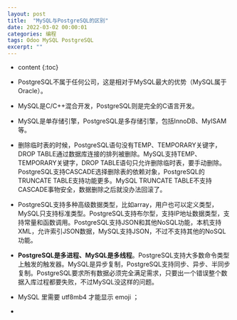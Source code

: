 ```yaml
---
layout: post
title:  "MySQL与PostgreSQL的区别"
date: 2022-03-02 00:00:01
categories: 编程
tags: Odoo MySQL PostgreSQL
excerpt: ""
---
```


* content
{:toc}


* PostgreSQL不属于任何公司，这是相对于MySQL最大的优势（MySQL属于Oracle）。

* MySQL是C/C++混合开发，PostgreSQL则是完全的C语言开发。

* MySQL是单存储引擎，PostgreSQL是多存储引擎，包括InnoDB、MyISAM等。

* 删除临时表的时候，PostgreSQL语句没有TEMP、TEMPORARY关键字，DROP TABLE通过数据库连接的排列被删除。MySQL支持TEMP、TEMPORARY关键字，DROP TABLE语句只允许删除临时表，要手动删除。PostgreSQL支持CASCADE选择删除表的依赖对象，PostgreSQL的TRUNCATE TABLE支持功能更多。MySQL TRUNCATE TABLE不支持CASCADE事物安全，数据删除之后就没办法回滚了。

* PostgreSQL支持多种高级数据类型，比如array，用户也可以定义类型，MySQL只支持标准类型。PostgreSQL支持布尔型，支持IP地址数据类型，支持常量和函数调用。PostgreSQL支持JSON和其他NoSQL功能，本机支持XML，允许索引JSON数据，MySQL支持JSON，不过不支持其他的NoSQL功能。


* **PostgreSQL是多进程、MySQL是多线程**。PostgreSQL支持大多数命令类型上触发的触发器。MySQL是异步复制，PostgreSQL支持同步、异步、半同步复制。PostgreSQL要求所有数据必须完全满足需求，只要出一个错误整个数据入库过程都要失败，不过MySQL没这样的问题。

* MySQL 里需要 utf8mb4 才能显示 emoji ；


* 

















